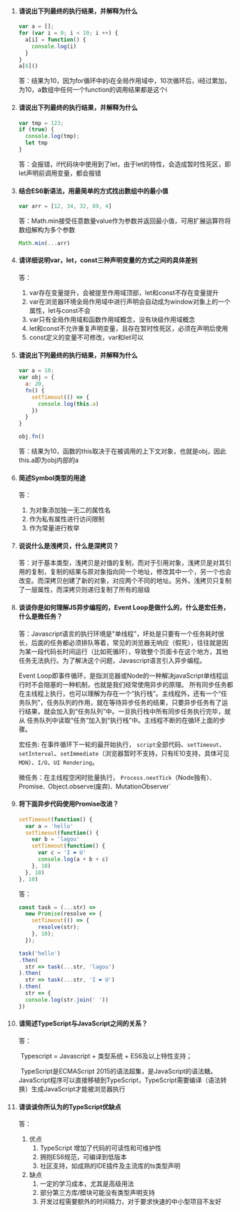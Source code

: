 1. #### 请说出下列最终的执行结果，并解释为什么

   ````js
   var a = [];
   for (var i = 0; i < 10; i ++) {
     a[i] = function() {
       console.log(i)
     }
   }
   a[6]()
   ````

   答：结果为10，因为for循环中的i在全局作用域中，10次循环后，i经过累加，为10，a数组中任何一个function的调用结果都是这个i

   

2. #### 请说出下列最终的执行结果，并解释为什么

   ````js
   var tmp = 123;
   if (true) {
     console.log(tmp);
     let tmp
   }
   ````

   答：会报错，if代码块中使用到了let，由于let的特性，会造成暂时性死区，即let声明前调用变量，都会报错

   

3. #### 结合ES6新语法，用最简单的方式找出数组中的最小值

   ````js
   var arr = [12, 34, 32, 89, 4]
   ````

   答：Math.min接受任意数量value作为参数并返回最小值，可用扩展运算符将数组解构为多个参数

   ````js
   Math.min(...arr)
   ````


4. #### 请详细说明var，let，const三种声明变量的方式之间的具体差别

   答：

   1. var存在变量提升，会被提至作用域顶部，let和const不存在变量提升
   2. var在浏览器环境全局作用域中进行声明会自动成为window对象上的一个属性，let与const不会
   3. var只有全局作用域和函数作用域概念，没有块级作用域概念
   4. let和const不允许重复声明变量，且存在暂时性死区，必须在声明后使用
   5. const定义的变量不可修改，var和let可以

5. #### 请说出下列最终的执行结果，并解释为什么

   ````js
   var a = 10;
   var obj = {
     a: 20,
     fn() {
       setTimeout(() => {
         console.log(this.a)
       })
     }
   }
   
   obj.fn()
   ````

   答：结果为10，函数的this取决于在被调用的上下文对象，也就是obj，因此this.a即为obj内部的a

6. #### 简述Symbol类型的用途

   答：
   
   
      1. 为对象添加独一无二的属性名
      2. 作为私有属性进行访问限制
      3. 作为常量进行枚举
   
7. #### 说说什么是浅拷贝，什么是深拷贝？

   答：对于基本类型，浅拷贝是对值的复制，而对于引用对象，浅拷贝是对其引用的复制，复制的结果与原对象指向同一个地址，修改其中一个，另一个也会改变。而深拷贝创建了新的对象，对应两个不同的地址。另外，浅拷贝只复制了一层属性，而深拷贝则递归复制了所有的层级

   

8. #### 谈谈你是如何理解JS异步编程的，Event Loop是做什么的，什么是宏任务，什么是微任务？

   答：Javascript语言的执行环境是"单线程"，坏处是只要有一个任务耗时很长，后面的任务都必须排队等着，常见的浏览器无响应（假死），往往就是因为某一段代码长时间运行（比如死循环），导致整个页面卡在这个地方，其他任务无法执行。为了解决这个问题，Javascript语言引入异步编程。

   Event Loop即事件循环，是指浏览器或Node的一种解决javaScript单线程运行时不会阻塞的一种机制，也就是我们经常使用异步的原理。 所有同步任务都在主线程上执行，也可以理解为存在一个“执行栈”。主线程外，还有一个“任务队列”，任务队列的作用，就在等待异步任务的结果，只要异步任务有了运行结果，就会加入到“任务队列”中。一旦执行栈中所有同步任务执行完毕，就从 任务队列中读取“任务”加入到“执行栈”中。主线程不断的在循环上面的步骤。

   宏任务: 在事件循环下一轮的最开始执行，  `script`全部代码、`setTimeout`、`setInterval`、`setImmediate`（浏览器暂时不支持，只有IE10支持，具体可见`MDN`）、`I/O`、`UI Rendering`。

   微任务：在主线程空闲时批量执行， `Process.nextTick`（Node独有）`、`Promise`、`Object.observe(废弃)`、`MutationObserver`

   

9. #### 将下面异步代码使用Promise改进？

   ```js
   setTimeout(function() {
     var a = 'hello'
     setTimeout(function() {
       var b = 'lagou'
       setTimeout(function() {
         var c = 'I ❤ U'
         console.log(a + b + c)
       }, 10)
     }, 10)
   }, 10)
   ```

   答：

   ````js
   const task = (...str) =>
     new Promise(resolve => {
       setTimeout(() => {
         resolve(str);
       }, 10);
     });
   
   task('hello')
   .then(
     str => task(...str, 'lagou')
   ).then(
     str => task(...str, 'I ❤ U')
   ).then(
     str => {
     console.log(str.join(' '))
   })
   
   ````

10. #### 请简述TypeScript与JavaScript之间的关系？

    答：

    ​	Typescript = Javascript + 类型系统 + ES6及以上特性支持；

    ​	TypeScript是ECMAScript 2015的语法超集，是JavaScript的语法糖。JavaScript程序可以直接移植到TypeScript，TypeScript需要编译（语法转换）生成JavaScript才能被浏览器执行

11. #### 请谈谈你所认为的TypeScript优缺点

    答：

    1. 优点
        1. TypeScript 增加了代码的可读性和可维护性
        2. 拥抱ES6规范，可编译到低版本
        3. 社区支持，如成熟的IDE插件及主流库的ts类型声明
     2. 缺点
         1. 一定的学习成本，尤其是高级用法
         2. 部分第三方库/模块可能没有类型声明支持
         3. 开发过程需要额外的时间精力，对于要求快速的中小型项目不友好